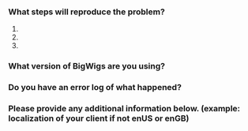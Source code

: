 ### What steps will reproduce the problem?  
1.  
2.  
3.  

### What version of BigWigs are you using?


### Do you have an error log of what happened?


### Please provide any additional information below. (example: localization of your client if not enUS or enGB)

